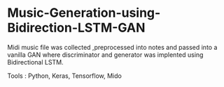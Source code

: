 # Music-Generation-using-Bidirection-LSTM-GAN
Midi music file was collected ,preprocessed into notes and passed into a vanilla GAN where discriminator and generator was implented using Bidirectional LSTM.

Tools : Python, Keras, Tensorflow, Mido
